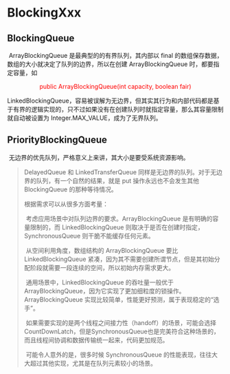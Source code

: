 # BlockingXxx







## BlockingQueue



​	ArrayBlockingQueue 是最典型的的有界队列，其内部以 final 的数组保存数据，数组的大小就决定了队列的边界，所以在创建 ArrayBlockingQueue 时，都要指定容量，如

<p style="color:red;text-align:center">public ArrayBlockingQueue(int capacity, boolean fair)</p>



​	LinkedBlockingQueue，容易被误解为无边界，但其实其行为和内部代码都是基于有界的逻辑实现的，只不过如果没有在创建队列时就指定容量，那么其容量限制就自动被设置为 Integer.MAX_VALUE，成为了无界队列。



## PriorityBlockingQueue

​	无边界的优先队列，严格意义上来讲，其大小是要受系统资源影响。



> DelayedQueue 和 LinkedTransferQueue 同样是无边界的队列。对于无边界的队列，有一个自然的结果，就是 put 操作永远也不会发生其他 BlockingQueue 的那种等待情况。
>
> 根据需求可以从很多方面考量：
>
> ​	考虑应用场景中对队列边界的要求。ArrayBlockingQueue 是有明确的容量限制的，而 LinkedBlockingQueue 则取决于是否在创建时指定，SynchronousQueue 则干脆不能缓存任何元素。
>
> ​	从空间利用角度，数组结构的 ArrayBlockingQueue 要比 LinkedBlockingQueue 紧凑，因为其不需要创建所谓节点，但是其初始分配阶段就需要一段连续的空间，所以初始内存需求更大。
>
> ​	通用场景中，LinkedBlockingQueue 的吞吐量一般优于 ArrayBlockingQueue，因为它实现了更加细粒度的锁操作。ArrayBlockingQueue 实现比较简单，性能更好预测，属于表现稳定的“选手”。
>
> ​	如果需要实现的是两个线程之间接力性（handoff）的场景，可能会选择 CountDownLatch，但是SynchronousQueue也是完美符合这种场景的，而且线程间协调和数据传输统一起来，代码更加规范。
>
> ​	可能令人意外的是，很多时候 SynchronousQueue 的性能表现，往往大大超过其他实现，尤其是在队列元素较小的场景。















